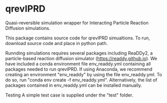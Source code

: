# qrevIPRD
Quasi-reversible simulation wrapper for Interacting Particle Reaction Diffusion simulations.

This package contains source code for qrevIPRD simualtions. To run, download source code and place in python path.

Runnding simulations requires several packages including ReaDDy2, a particle-based reaction diffusion simulator (https://readdy.github.io). We have included a conda environment file env_readdy.yml containing all packages needed to run qrevIPRD. If using Anaconda, we recommend creating an environment "env_readdy" by using the file env_readdy.yml. To do so, run "conda env create -f env_readdy.yml". Alternatively, the list of packages contained in env_readdy.yml can be installed manually.

Testing
A simple test case is supplied under the "test" folder.
